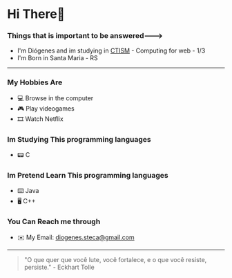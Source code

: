 # Hi There👋

### Things that is important to be answered--->

- I'm Diógenes and im studying in [CTISM](https://www.ufsm.br/unidades-universitarias/ctism/) - Computing for web - 1/3
- I'm Born in Santa Maria - RS
***

### My Hobbies Are
- 💻 Browse in the computer
- 🎮 Play videogames
- 🎞 Watch Netflix

### Im Studying This programming languages
- 📟 C

### Im Pretend Learn This programming languages
- ⌨️ Java
- 🖥 C++

### You Can Reach me through
- ✉️ My Email: diogenes.steca@gmail.com

***
> "O que quer que você lute, você fortalece, e o que você resiste, persiste." - Eckhart Tolle  












